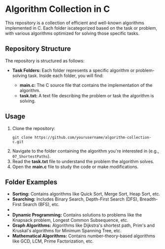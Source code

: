 <h1>Algorithm Collection in C</h1>

<p>This repository is a collection of efficient and well-known algorithms implemented in C. Each folder iscategorized based on the task or problem, with various algorithms optimized for solving those specific tasks.</p>

<h2>Repository Structure</h2>
<p>The repository is structured as follows:</p>

<ul>
  <li><strong>Task Folders:</strong> Each folder represents a specific algorithm or problem-solving task. Inside each folder, you will find:</li>
  <ul>
    <li><strong>main.c:</strong> The C source file that contains the implementation of the algorithm.</li>
    <li><strong>task.txt:</strong> A text file describing the problem or task the algorithm is solving.</li>
  </ul>
</ul>

<h2>Usage</h2>
<ol>
  <li>Clone the repository:
    <pre><code>git clone https://github.com/yourusername/algorithm-collection-c.git</code></pre>
  </li>
  <li>Navigate to the folder containing the algorithm you're interested in (e.g., <code>07_ShortestPaths</code>).</li>
  <li>Read the <strong>task.txt</strong> file to understand the problem the algorithm solves.</li>
  <li>Open the <strong>main.c</strong> file to study the code or make modifications.</li>
</ol>

<h2>Folder Examples</h2>
<ul>
  <li><strong>Sorting:</strong> Contains algorithms like Quick Sort, Merge Sort, Heap Sort, etc.</li>
  <li><strong>Searching:</strong> Includes Binary Search, Depth-First Search (DFS), Breadth-First Search (BFS), etc.<li>
  <li><strong>Dynamic Programming:</strong> Contains solutions to problems like the Knapsack problem, Longest Common Subsequence, etc.</li>
  <li><strong>Graph Algorithms:</strong> Algorithms like Dijkstra's shortest path, Prim's and Kruskal's algorithms for Minimum Spanning Tree, etc.</li>
  <li><strong>Mathematical Algorithms:</strong> Contains number-theory-based algorithms like GCD, LCM, Prime Factorization, etc.</li>
</ul>
